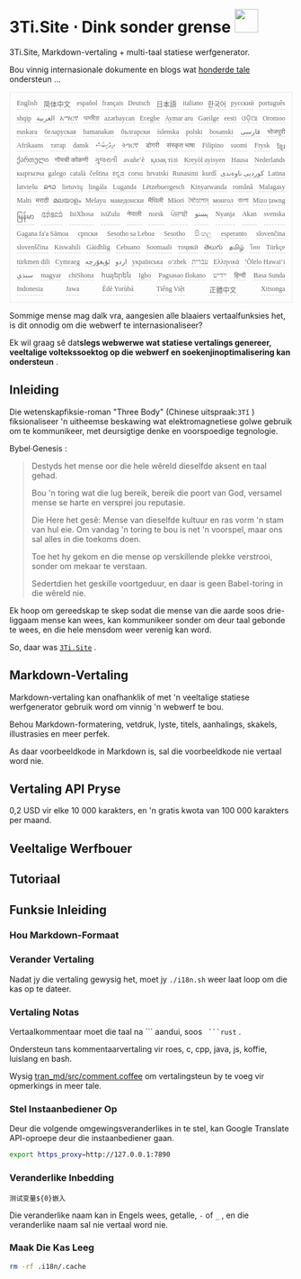 <h1 style="justify-content:space-between">3Ti.Site ⋅ Dink sonder grense <img src="//i-01.eu.org/3Ti/logo.svg" style="user-select:none;margin-top:-1px;width:42px"></h1>

3Ti.Site, Markdown-vertaling + multi-taal statiese werfgenerator.

Bou vinnig internasionale dokumente en blogs wat [honderde tale](https://github.com/i18n-site/node/blob/main/lang/src/index.js) ondersteun ...

<pre class="langli" style="display:flex;flex-wrap:wrap;background:transparent;border:1px solid #eee;font-size:12px;box-shadow:0 0 3px inset #eee;padding:12px 5px 4px 12px;justify-content:space-between;"><style>pre.langli i{font-weight:300;font-family:s;margin-right:7px;margin-bottom:8px;font-style:normal;color:#666;border-bottom:1px dashed #ccc;}</style><i>English</i><i> 简体中文 </i><i>español</i><i>français</i><i>Deutsch</i><i> 日本語 </i><i>italiano</i><i>한국어</i><i>русский</i><i>português</i><i>shqip</i><i>‫العربية‬</i><i>አማርኛ</i><i>অসমীয়া</i><i>azərbaycan</i><i>Eʋegbe</i><i>Aymar aru</i><i>Gaeilge</i><i>eesti</i><i>ଓଡ଼ିଆ</i><i>Oromoo</i><i>euskara</i><i>беларуская</i><i>bamanakan</i><i>български</i><i>íslenska</i><i>polski</i><i>bosanski</i><i>‫فارسی‬</i><i>भोजपुरी</i><i>Afrikaans</i><i>татар</i><i>dansk</i><i>‫ދިވެހިބަސް‬</i><i>ትግርኛ</i><i>डोगरी</i><i>संस्कृत भाषा</i><i>Filipino</i><i>suomi</i><i>Frysk</i><i>ខ្មែរ</i><i>ქართული</i><i>गोंयची कोंकणी</i><i>ગુજરાતી</i><i>avañe’ẽ</i><i>қазақ тілі</i><i>Kreyòl ayisyen</i><i>Hausa</i><i>Nederlands</i><i>кыргызча</i><i>galego</i><i>català</i><i>čeština</i><i>ಕನ್ನಡ</i><i>corsu</i><i>hrvatski</i><i>Runasimi</i><i>kurdî</i><i>‫کوردیی ناوەندی‬</i><i>Latina</i><i>latviešu</i><i>ລາວ</i><i>lietuvių</i><i>lingála</i><i>Luganda</i><i>Lëtzebuergesch</i><i>Kinyarwanda</i><i>română</i><i>Malagasy</i><i>Malti</i><i>मराठी</i><i>മലയാളം</i><i>Melayu</i><i>македонски</i><i>मैथिली</i><i>Māori</i><i>মৈতৈলোন্</i><i>монгол</i><i>বাংলা</i><i>Mizo ṭawng</i><i>မြန်မာ</i><i>𞄀𞄄𞄰𞄩𞄍𞄜𞄰</i><i>IsiXhosa</i><i>isiZulu</i><i>नेपाली</i><i>norsk</i><i>ਪੰਜਾਬੀ</i><i>‫پښتو‬</i><i>Nyanja</i><i>Akan</i><i>svenska</i><i>Gagana fa'a Sāmoa</i><i>српски</i><i>Sesotho sa Leboa</i><i>Sesotho</i><i>සිංහල</i><i>esperanto</i><i>slovenčina</i><i>slovenščina</i><i>Kiswahili</i><i>Gàidhlig</i><i>Cebuano</i><i>Soomaali</i><i>тоҷикӣ</i><i>తెలుగు</i><i>தமிழ்</i><i>ไทย</i><i>Türkçe</i><i>türkmen dili</i><i>Cymraeg</i><i>‫ئۇيغۇرچە‬</i><i>‫اردو‬</i><i>українська</i><i>o‘zbek</i><i>‫עברית‬</i><i>Ελληνικά</i><i>ʻŌlelo Hawaiʻi</i><i>‫سنڌي‬</i><i>magyar</i><i>chiShona</i><i>հայերեն</i><i>Igbo</i><i>Pagsasao Ilokano</i><i>‫ייִדיש‬</i><i>हिन्दी</i><i>Basa Sunda</i><i>Indonesia</i><i>Jawa</i><i>Èdè Yorùbá</i><i>Tiếng Việt</i><i> 正體中文 </i><i>Xitsonga</i></pre>

Sommige mense mag dalk vra, aangesien alle blaaiers vertaalfunksies het, is dit onnodig om die webwerf te internasionaliseer?

Ek wil graag sê dat**slegs webwerwe wat statiese vertalings genereer, veeltalige voltekssoektog op die webwerf en soekenjinoptimalisering kan ondersteun** .

## Inleiding

Die wetenskapfiksie-roman &quot;Three Body&quot; (Chinese uitspraak:`3Tǐ` ) fiksionaliseer 'n uitheemse beskawing wat elektromagnetiese golwe gebruik om te kommunikeer, met deursigtige denke en voorspoedige tegnologie.

Bybel·Genesis :

> Destyds het mense oor die hele wêreld dieselfde aksent en taal gehad.
>
> Bou 'n toring wat die lug bereik, bereik die poort van God, versamel mense se harte en versprei jou reputasie.
>
> Die Here het gesê: Mense van dieselfde kultuur en ras vorm 'n stam van hul eie. Om vandag 'n toring te bou is net 'n voorspel, maar ons sal alles in die toekoms doen.
>
> Toe het hy gekom en die mense op verskillende plekke verstrooi, sonder om mekaar te verstaan.
>
> Sedertdien het geskille voortgeduur, en daar is geen Babel-toring in die wêreld nie.

Ek hoop om gereedskap te skep sodat die mense van die aarde soos drie-liggaam mense kan wees, kan kommunikeer sonder om deur taal gebonde te wees, en die hele mensdom weer verenig kan word.

So, daar was [`3Ti.Site`](//3Ti.Site) .

## Markdown-Vertaling

Markdown-vertaling kan onafhanklik of met 'n veeltalige statiese werfgenerator gebruik word om vinnig 'n webwerf te bou.

Behou Markdown-formatering, vetdruk, lyste, titels, aanhalings, skakels, illustrasies en meer perfek.

As daar voorbeeldkode in Markdown is, sal die voorbeeldkode nie vertaal word nie.

## Vertaling API Pryse

0,2 USD vir elke 10 000 karakters, en 'n gratis kwota van 100 000 karakters per maand.

## Veeltalige Werfbouer

## Tutoriaal

## Funksie Inleiding

### Hou Markdown-Formaat

### Verander Vertaling

Nadat jy die vertaling gewysig het, moet jy `./i18n.sh` weer laat loop om die kas op te dateer.

### Vertaling Notas

Vertaalkommentaar moet die taal na \``` aandui, soos ` ```rust` .

Ondersteun tans kommentaarvertaling vir roes, c, cpp, java, js, koffie, luislang en bash.

Wysig [tran_md/src/comment.coffee](https://github.com/i18n-site/node/blob/main/tran_md/src/comment.coffee) om vertalingsteun by te voeg vir opmerkings in meer tale.

### Stel Instaanbediener Op

Deur die volgende omgewingsveranderlikes in te stel, kan Google Translate API-oproepe deur die instaanbediener gaan.

```bash
export https_proxy=http://127.0.0.1:7890
```

### Veranderlike Inbedding

```
测试变量${0}嵌入
```

Die veranderlike naam kan in Engels wees, getalle, `-` of `_` , en die veranderlike naam sal nie vertaal word nie.

### Maak Die Kas Leeg

```bash
rm -rf .i18n/.cache
```
